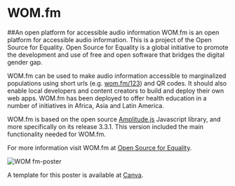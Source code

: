 # WOM.fm

##An open platform for accessible audio information
WOM.fm is an open platform for accessible audio information. This is a project of the Open Source for Equality. Open Source for Equality is a global initiative to promote the development and use of free and open software that bridges the digital gender gap.

WOM.fm can be used to make audio information accessible to marginalized populations using short urls (e.g. [wom.fm/123](https://wom.fm/123)) and QR codes. It should also enable local developers and content creators to build and deploy their own web apps. WOM.fm has been deployed to offer health education in a number of initiatives in Africa, Asia and Latin America.

WOM.fm is based on the open source [Amplitude.js](https://github.com/serversideup/amplitudejs) Javascript library, and more specifically on its release 3.3.1. This version included the main functionality needed for WOM.fm.

For more information visit WOM.fm at [Open Source for Equality](https://www.oseq.org/wom).

![WOM fm-poster](https://user-images.githubusercontent.com/32398058/170054780-15cde5de-2d96-4841-b433-7179b5919f7c.png)


A template for this poster is available at [Canva](https://www.canva.com/design/DAFBnApBc6s/i4ixDr-T4vQO0hm5KcvjPA/view?utm_content=DAFBnApBc6s&utm_campaign=designshare&utm_medium=link&utm_source=publishsharelink&mode=preview).
